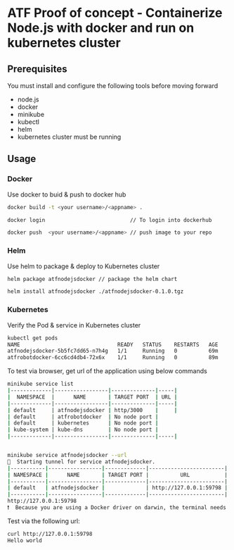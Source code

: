 # ATF Proof of concept - Containerize Node.js with docker and run on kubernetes cluster

## Prerequisites
You must install and configure the following tools before moving forward
* node.js
* docker
* minikube
* kubectl
* helm
* kubernetes cluster must be running

## Usage

### Docker

Use docker to buid & push to docker hub

```bash
docker build -t <your username>/<appname> .

docker login                           // To login into dockerhub

docker push  <your username>/<appname> // push image to your repo
```

### Helm

Use helm to package & deploy to Kubernetes cluster 

```bash
helm package atfnodejsdocker // package the helm chart

helm install atfnodejsdocker ./atfnodejsdocker-0.1.0.tgz
```
### Kubernetes

Verify the Pod & service in Kubernetes cluster 

```bash
kubectl get pods
NAME                               READY   STATUS    RESTARTS   AGE
atfnodejsdocker-5b5fc7dd65-n7h4g   1/1     Running   0          69m
atfrobotdocker-6cc6cd4db4-72x6x    1/1     Running   0          89m
```
To test via browser, get url of the application using below commands

```bash
minikube service list
|-------------|-----------------|--------------|-----|
|  NAMESPACE  |      NAME       | TARGET PORT  | URL |
|-------------|-----------------|--------------|-----|
| default     | atfnodejsdocker | http/3000    |     |
| default     | atfrobotdocker  | No node port |
| default     | kubernetes      | No node port |
| kube-system | kube-dns        | No node port |
|-------------|-----------------|--------------|-----|


minikube service atfnodejsdocker --url
🏃  Starting tunnel for service atfnodejsdocker.
|-----------|-----------------|-------------|------------------------|
| NAMESPACE |      NAME       | TARGET PORT |          URL           |
|-----------|-----------------|-------------|------------------------|
| default   | atfnodejsdocker |             | http://127.0.0.1:59798 |
|-----------|-----------------|-------------|------------------------|
http://127.0.0.1:59798
❗  Because you are using a Docker driver on darwin, the terminal needs to be open to run it.
```

Test via the following url:
```bash
curl http://127.0.0.1:59798
Hello world
```
